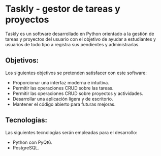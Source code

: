 # Taskly - gestor de tareas y proyectos
Taskly es un software desarrollado en Python orientado a la gestión de tareas y proyectos del usuario con el objetivo de ayudar a estudiantes y usuarios de todo tipo a registra sus pendientes y administrarlas.

## Objetivos:
Los siguientes objetivos se pretenden satisfacer con este software:
- Proporcionar una interfaz moderna e intuitiva.
- Permitir las operaciones CRUD sobre las tareas.
- Permitir las operaciones CRUD sobre proyectos y actividades.
- Desarrollar una aplicación ligera y de escritorio.
- Mantener el código abierto para futuras mejoras.

## Tecnologías:
Las siguientes tecnologías serán empleadas para el desarrollo:
- Python con PyQt6.
- PostgreSQL.